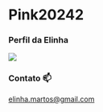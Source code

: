 # Pink20242
### Perfil da Elinha

![](https://media1.tenor.com/m/r5lOWSzyAkwAAAAC/how-to-start-your-day-giving-out-loves.gif)

### Contato 📫

elinha.martos@gmail.com
